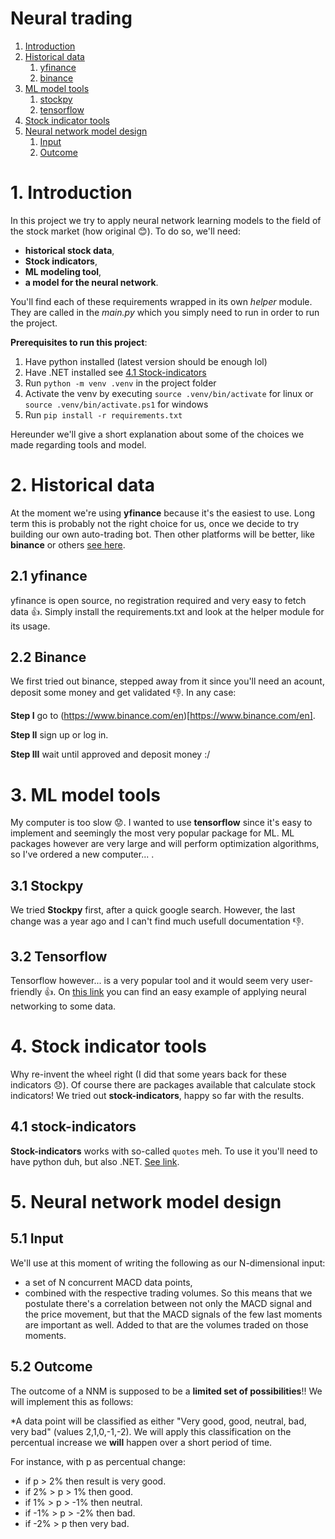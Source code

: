 # Neural trading
1. [Introduction](1-introduction)
2. [Historical data](2-historical-data-)
    1. [yfinance](21-yfinance)
    2. [binance](22-binance)
3. [ML model tools](3-ml-model-tools)
    1. [stockpy](31-stockpy)
    2. [tensorflow](32-tensorflow)
4. [Stock indicator tools](4-stock-indicators-tools)
5. [Neural network model design](5-neural-network-model-design)
    1.  [Input](51-input)
    2.  [Outcome](51-outcome)


# 1. Introduction
In this project we try to apply neural network learning models to the field of the stock market (how original :blush:). To do so, we'll need:
- **historical stock data**,
- **Stock indicators**,
- **ML modeling tool**,
- **a model for the neural network**.

You'll find each of these requirements wrapped in its own *helper* module. They are called in the *main.py* which you simply need to run in order to run the project.

**Prerequisites to run this project**:
1. Have python installed (latest version should be enough lol)
2. Have .NET installed see [4.1 Stock-indicators](#41-stock-indicators)
3. Run `python -m venv .venv` in the project folder
4. Activate the venv by executing `source .venv/bin/activate` for linux or `source .venv/bin/activate.ps1` for windows
4. Run `pip install -r requirements.txt`

Hereunder we'll give a short explanation about some of the choices we made regarding tools and model. 

# 2. Historical data
At the moment we're using **yfinance** because it's the easiest to use. Long term this is probably not the right choice for us, once we decide to try building our own auto-trading bot. Then other platforms will be better, like **binance** or others [see here](https://github.com/DaveSkender/Stock.Indicators/discussions/579).

## 2.1 yfinance
yfinance is open source, no registration required and very easy to fetch data :+1:. Simply install the requirements.txt and look at the helper module for its usage.

## 2.2 Binance
We first tried out binance, stepped away from it since you'll need an acount, deposit some money and get validated :-1:. In any case:

**Step I**
go to (https://www.binance.com/en)[https://www.binance.com/en].

**Step II**
sign up or log in.

**Step III**
wait until approved and deposit money :/


# 3. ML model tools
My computer is too slow :worried:. I wanted to use **tensorflow** since it's easy to implement and seemingly the most very popular package for ML. ML packages however are very large and will perform optimization algorithms, so I've ordered a new computer... .

## 3.1 Stockpy
We tried **Stockpy** first, after a quick google search. However, the last change was a year ago and I can't find much usefull documentation :-1:.
## 3.2 Tensorflow
Tensorflow however... is a very popular tool and it would seem very user-friendly :+1:. On [this link](https://www.geeksforgeeks.org/implementing-neural-networks-using-tensorflow/) you can find an easy example of applying neural networking to some data.

# 4. Stock indicator tools
Why re-invent the wheel right (I did that some years back for these indicators :disappointed:). Of course there are packages available that calculate stock indicators! We tried out **stock-indicators**, happy so far with the results.

## 4.1 stock-indicators
**Stock-indicators** works with so-called `quotes` meh. To use it you'll need to have python duh, but also .NET. [See link](https://python.stockindicators.dev/guide/).

# 5. Neural network model design
## 5.1 Input
We'll use at this moment of writing the following as our N-dimensional input:
- a set of N concurrent MACD data points,
- combined with the respective trading volumes.
So this means that we postulate there's a correlation between not only the MACD signal and the price movement, but that the MACD signals of the few last moments are important as well. Added to that are the volumes traded on those moments.

## 5.2 Outcome
The outcome of a NNM is supposed to be a **limited set of possibilities**!! We will implement this as follows:

*A data point will be classified as either "Very good, good, neutral, bad, very bad" (values 2,1,0,-1,-2). We will apply this classification on the percentual increase we **will** happen over a short period of time.

For instance, with p as percentual change:
- if p > 2% then result is very good.
- if 2%  > p > 1% then good.
- if 1%  > p > -1% then neutral.
- if -1% > p > -2% then bad.
- if -2% > p then very bad.
